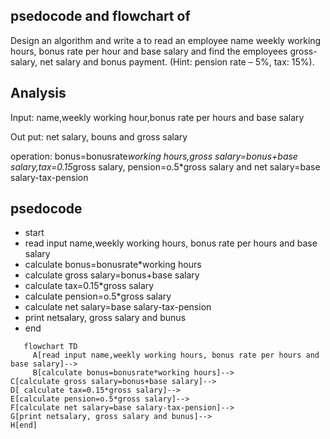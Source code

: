 ## psedocode and flowchart of
Design an algorithm and write a to read an employee name weekly working hours, bonus rate per hour and
base salary and find the employees gross-salary, net salary and bonus payment. (Hint: pension rate – 5%,
tax: 15%).

## Analysis

Input: name,weekly working hour,bonus rate per hours and base salary

Out put: net salary, bouns and  gross salary

operation: bonus=bonusrate*working hours,gross salary=bonus+base salary,tax=0.15*gross salary, pension=o.5*gross salary and net salary=base salary-tax-pension

## psedocode

* start
* read input name,weekly working hours, bonus rate per hours and base salary
* calculate bonus=bonusrate*working hours
* calculate gross salary=bonus+base salary
* calculate tax=0.15*gross salary
* calculate pension=o.5*gross salary
* calculate net salary=base salary-tax-pension
* print netsalary, gross salary and bunus
* end

```mermaid
   flowchart TD
     A[read input name,weekly working hours, bonus rate per hours and base salary]-->
     B[calculate bonus=bonusrate*working hours]-->
C[calculate gross salary=bonus+base salary]-->
D[ calculate tax=0.15*gross salary]-->
E[calculate pension=o.5*gross salary]-->
F[calculate net salary=base salary-tax-pension]-->
G[print netsalary, gross salary and bunus]-->
H[end]
